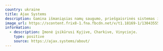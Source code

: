 ```yaml
---
country: ukraine
title: Ajax Systems
description: Gamina išmaniąsias namų saugumo, priešgaisrinės sistemas ir išmaniuosius namų įrenginius, sensorius
image_url: https://scontent.frix8-1.fna.fbcdn.net/v/t1.18169-1/13043555_581266575362804_2321410877550800493_n.jpg?stp=dst-jpg_p320x320&amp;_nc_cat=104&amp;ccb=1-5&amp;_nc_sid=1eb0c7&amp;_nc_ohc=wy9dC7W8z2sAX_Tjf1G&amp;_nc_ht=scontent.frix8-1.fna&amp;oh=00_AT8Poab4E9PzhZfh6xNtXQkatPh3VCLiPSUykAcelznQKA&amp;oe=625958CF
information:
  - description: Įmonė įsikūrusi Kyjive, Charkive, Vinycioje.
    type: positive
    source: https://ajax.systems/about/
---
```


